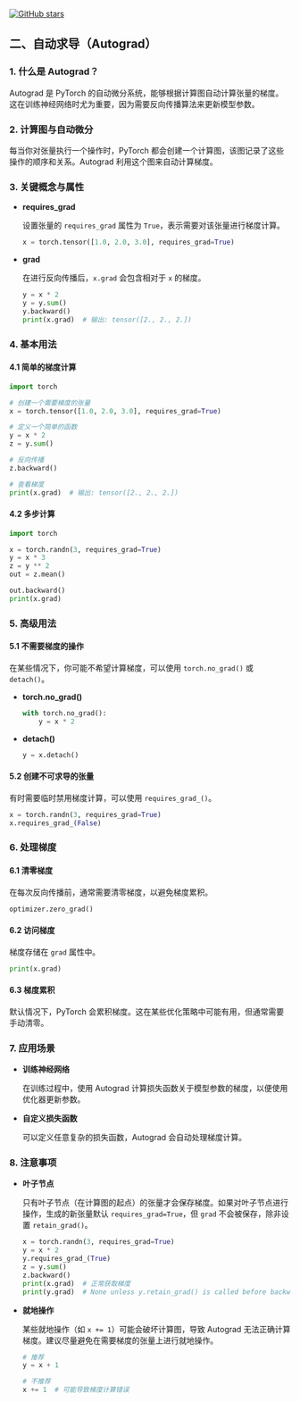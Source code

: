 [![GitHub stars](https://img.shields.io/github/stars/InuyashaYang/AIDIY?style=social)](https://github.com/InuyashaYang/AIDIY)

## 二、自动求导（Autograd）

### 1. 什么是 Autograd？

Autograd 是 PyTorch 的自动微分系统，能够根据计算图自动计算张量的梯度。这在训练神经网络时尤为重要，因为需要反向传播算法来更新模型参数。

### 2. 计算图与自动微分

每当你对张量执行一个操作时，PyTorch 都会创建一个计算图，该图记录了这些操作的顺序和关系。Autograd 利用这个图来自动计算梯度。

### 3. 关键概念与属性

- **requires_grad**

  设置张量的 `requires_grad` 属性为 `True`，表示需要对该张量进行梯度计算。

  ```python
  x = torch.tensor([1.0, 2.0, 3.0], requires_grad=True)
  ```

- **grad**

  在进行反向传播后，`x.grad` 会包含相对于 `x` 的梯度。

  ```python
  y = x * 2
  y = y.sum()
  y.backward()
  print(x.grad)  # 输出: tensor([2., 2., 2.])
  ```

### 4. 基本用法

#### 4.1 简单的梯度计算

```python
import torch

# 创建一个需要梯度的张量
x = torch.tensor([1.0, 2.0, 3.0], requires_grad=True)

# 定义一个简单的函数
y = x * 2
z = y.sum()

# 反向传播
z.backward()

# 查看梯度
print(x.grad)  # 输出: tensor([2., 2., 2.])
```

#### 4.2 多步计算

```python
import torch

x = torch.randn(3, requires_grad=True)
y = x * 3
z = y ** 2
out = z.mean()

out.backward()
print(x.grad)
```

### 5. 高级用法

#### 5.1 不需要梯度的操作

在某些情况下，你可能不希望计算梯度，可以使用 `torch.no_grad()` 或 `detach()`。

- **torch.no_grad()**

  ```python
  with torch.no_grad():
      y = x * 2
  ```

- **detach()**

  ```python
  y = x.detach()
  ```

#### 5.2 创建不可求导的张量

有时需要临时禁用梯度计算，可以使用 `requires_grad_()`。

```python
x = torch.randn(3, requires_grad=True)
x.requires_grad_(False)
```

### 6. 处理梯度

#### 6.1 清零梯度

在每次反向传播前，通常需要清零梯度，以避免梯度累积。

```python
optimizer.zero_grad()
```

#### 6.2 访问梯度

梯度存储在 `grad` 属性中。

```python
print(x.grad)
```

#### 6.3 梯度累积

默认情况下，PyTorch 会累积梯度。这在某些优化策略中可能有用，但通常需要手动清零。

### 7. 应用场景

- **训练神经网络**

  在训练过程中，使用 Autograd 计算损失函数关于模型参数的梯度，以便使用优化器更新参数。

- **自定义损失函数**

  可以定义任意复杂的损失函数，Autograd 会自动处理梯度计算。

### 8. 注意事项

- **叶子节点**

  只有叶子节点（在计算图的起点）的张量才会保存梯度。如果对叶子节点进行操作，生成的新张量默认 `requires_grad=True`，但 `grad` 不会被保存，除非设置 `retain_grad()`。

  ```python
  x = torch.randn(3, requires_grad=True)
  y = x * 2
  y.requires_grad_(True)
  z = y.sum()
  z.backward()
  print(x.grad)  # 正常获取梯度
  print(y.grad)  # None unless y.retain_grad() is called before backward
  ```

- **就地操作**

  某些就地操作（如 `x += 1`）可能会破坏计算图，导致 Autograd 无法正确计算梯度。建议尽量避免在需要梯度的张量上进行就地操作。

  ```python
  # 推荐
  y = x + 1
  
  # 不推荐
  x += 1  # 可能导致梯度计算错误
  ```
<script src="https://giscus.app/client.js"
        data-repo="InuyashaYang/AIDIY"
        data-repo-id="R_kgDOM1VVTQ"
        data-category="Announcements"
        data-category-id="DIC_kwDOM1VVTc4Ckls_"
        data-mapping="pathname"
        data-strict="0"
        data-reactions-enabled="1"
        data-emit-metadata="0"
        data-input-position="bottom"
        data-theme="preferred_color_scheme"
        data-lang="zh-CN"
        crossorigin="anonymous"
        async>
</script>

